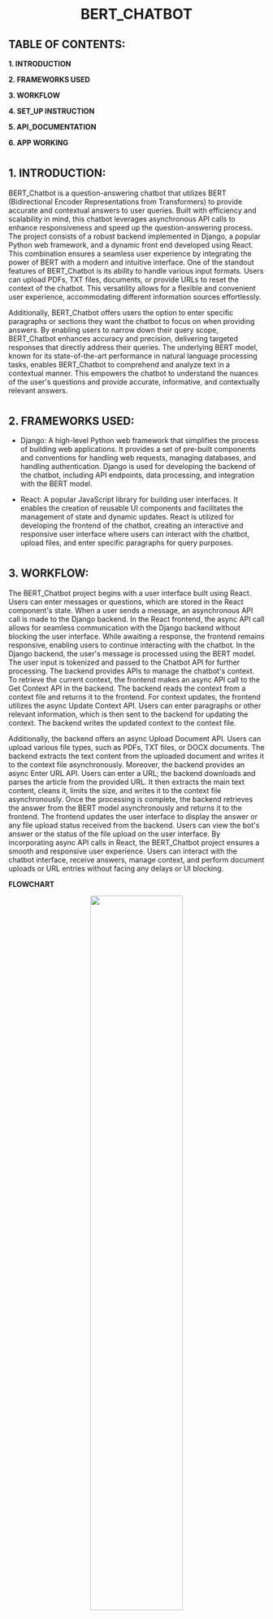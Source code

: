 <h1 align="center"> BERT_CHATBOT </h1>

## TABLE OF CONTENTS:

**1. INTRODUCTION**

**2. FRAMEWORKS USED**

**3. WORKFLOW**

**4. SET_UP INSTRUCTION**

**5. API_DOCUMENTATION**

**6. APP WORKING**

#

## **1. INTRODUCTION:**

BERT_Chatbot is a question-answering chatbot that utilizes BERT (Bidirectional Encoder Representations from Transformers) to provide accurate and contextual answers to user queries. Built with efficiency and scalability in mind, this chatbot leverages asynchronous API calls to enhance responsiveness and speed up the question-answering process. The project consists of a robust backend implemented in Django, a popular Python web framework, and a dynamic front end developed using React. This combination ensures a seamless user experience by integrating the power of BERT with a modern and intuitive interface. One of the standout features of BERT_Chatbot is its ability to handle various input formats. Users can upload PDFs, TXT files, documents, or provide URLs to reset the context of the chatbot. This versatility allows for a flexible and convenient user experience, accommodating different information sources effortlessly.

Additionally, BERT_Chatbot offers users the option to enter specific paragraphs or sections they want the chatbot to focus on when providing answers. By enabling users to narrow down their query scope, BERT_Chatbot enhances accuracy and precision, delivering targeted responses that directly address their queries. The underlying BERT model, known for its state-of-the-art performance in natural language processing tasks, enables BERT_Chatbot to comprehend and analyze text in a contextual manner. This empowers the chatbot to understand the nuances of the user's questions and provide accurate, informative, and contextually relevant answers.
#

## **2. FRAMEWORKS USED:**

- Django: A high-level Python web framework that simplifies the process of building web applications. It provides a set of pre-built components and conventions for handling web requests, managing databases, and handling authentication. Django is used for developing the backend of the chatbot, including API endpoints, data processing, and integration with the BERT model.
  
- React: A popular JavaScript library for building user interfaces. It enables the creation of reusable UI components and facilitates the management of state and dynamic updates. React is utilized for developing the frontend of the chatbot, creating an interactive and responsive user interface where users can interact with the chatbot, upload files, and enter specific paragraphs for query purposes.

#
## **3. WORKFLOW:**

The BERT_Chatbot project begins with a user interface built using React. Users can enter messages or questions, which are stored in the React component's state. When a user sends a message, an asynchronous API call is made to the Django backend. In the React frontend, the async API call allows for seamless communication with the Django backend without blocking the user interface. While awaiting a response, the frontend remains responsive, enabling users to continue interacting with the chatbot. In the Django backend, the user's message is processed using the BERT model. The user input is tokenized and passed to the Chatbot API for further processing. The backend provides APIs to manage the chatbot's context. To retrieve the current context, the frontend makes an async API call to the Get Context API in the backend. The backend reads the context from a context file and returns it to the frontend. For context updates, the frontend utilizes the async Update Context API. Users can enter paragraphs or other relevant information, which is then sent to the backend for updating the context. The backend writes the updated context to the context file.

Additionally, the backend offers an async Upload Document API. Users can upload various file types, such as PDFs, TXT files, or DOCX documents. The backend extracts the text content from the uploaded document and writes it to the context file asynchronously. Moreover, the backend provides an async Enter URL API. Users can enter a URL; the backend downloads and parses the article from the provided URL. It then extracts the main text content, cleans it, limits the size, and writes it to the context file asynchronously. Once the processing is complete, the backend retrieves the answer from the BERT model asynchronously and returns it to the frontend. The frontend updates the user interface to display the answer or any file upload status received from the backend. Users can view the bot's answer or the status of the file upload on the user interface. By incorporating async API calls in React, the BERT_Chatbot project ensures a smooth and responsive user experience. Users can interact with the chatbot interface, receive answers, manage context, and perform document uploads or URL entries without facing any delays or UI blocking.

**FLOWCHART**

<p align="center">
  <img src="https://github.com/Stebin-17/BERT_CHATBOT/assets/114398468/96134c6a-1151-465a-a660-995582cbe661" width="60%" />
</p>

#
## **4. SET_UP INSTRUCTION:**

- Clone this repository to an IDE using the code below:
```
git clone https://github.com/Stebin-17/BERT_CHATBOT
```
- Create a virtual environment and activate it using the code:
```
  python -m venv myenv
  myenv\Scripts\activate - For Windows
  source myenv/bin/activate- For macOS and Linux
```
- Installing Django and other Python libraries
```
pip install requirements.txt
```
- Setup the Django backend and makes the backend server ready for receiving the  calls
```
python manage.py runserver
```
This will run the server in the [http://localhost:8000](http://localhost:8000)
- Run the following command to verify that Node.js and npm are installed:
```
node -v
npm -v
```
- Navigate to the chatbot_frontend directory using ```cd chatbot_frontend``` and Start the frontend server using:
```
npm start
```
This code will run the app in development mode. Open [http://localhost:3000](http://localhost:3000) to view it in your browser.

#

## **5. API DOCUMENTATION:**

> /api/chatbot/

#### Description

The Chatbot API allows users to interact with the chatbot and receive responses based on their input messages.

#### Endpoint

```
POST /api/chatbot/
```

#### Request

- **Content-Type:** application/json

#### Request Body

| Parameter | Type   | Required | Description                 |
|-----------|--------|----------|-----------------------------|
| message   | string | Yes      | The user's message.         |


#### Response

- **Content-Type:** application/json

#### Success Response

- **Status Code:** 200 (OK)

#### Response Body

| Parameter | Type   | Description                            |
|-----------|--------|----------------------------------------|
| message   | string | The chatbot's response to the user's message. |

#### Error Responses

- **Status Code:** 400 (Bad Request)

#### Response Body

| Parameter | Type   | Description                            |
|-----------|--------|----------------------------------------|
| error     | string | Error message indicating the invalid request. |

--------------------------------

> /api/context/

#### Description

The Get Current Context API allows users to retrieve the current context data.

#### Endpoint

```
GET /api/context/
```

#### Request

- **Content-Type:** application/json

#### Response

- **Content-Type:** application/json

#### Success Response

- **Status Code:** 200 (OK)

#### Response Body

| Parameter | Type   | Description                            |
|-----------|--------|----------------------------------------|
| context   | string | The current context data.               |


#### Error Responses

- **Status Code:** 500 (Internal Server Error)

#### Response Body

| Parameter | Type   | Description                            |
|-----------|--------|----------------------------------------|
| error     | string | Error message indicating an internal server error. |

--------------------------------

> /api/update-context/

#### Description

The Update Context API allows users to update the context by providing a paragraph.

#### Endpoint

```
POST /api/update-context/
```

#### Request

- **Content-Type:** application/json

#### Parameters

| Parameter | Type   | Required | Description                               |
|-----------|--------|----------|-------------------------------------------|
| paragraph | string | Yes      | The paragraph to update the context with. |

#### Response

- **Content-Type:** application/json

### Success Response

- **Status Code:** 200 (OK)

#### Response Body

| Parameter | Type   | Description                            |
|-----------|--------|----------------------------------------|
| message   | string | Success message indicating the context update. |


#### Error Responses

- **Status Code:** 400 (Bad Request)

#### Response Body

| Parameter | Type   | Description                            |
|-----------|--------|----------------------------------------|
| message   | string | Error message indicating a missing or invalid parameter. |


- **Status Code:** 500 (Internal Server Error)

#### Response Body

| Parameter | Type   | Description                            |
|-----------|--------|----------------------------------------|
| message   | string | Error message indicating an internal server error. |

--------------------------------

> /api/upload-document/

#### Description

The Upload Document API allows users to upload a document and extract its text content. The supported file formats include PDF, TXT, and DOCX.

#### Endpoint

```
POST /api/upload-document/
```

#### Request

- **Content-Type:** multipart/form-data

#### Parameters

| Parameter | Type | Required | Description                               |
|-----------|------|----------|-------------------------------------------|
| file      | File | Yes      | The document file to upload.               |

#### Example

```
POST /api/upload-document/

file: <document-file>
```

#### Response

- **Content-Type:** application/json

#### Success Response

- **Status Code:** 200 (OK)

#### Response Body

| Parameter | Type   | Description                                      |
|-----------|--------|--------------------------------------------------|
| message   | string | Success message indicating the upload and extraction of the document's text content. |


#### Error Responses

- **Status Code:** 400 (Bad Request)

#### Response Body

| Parameter | Type   | Description                                      |
|-----------|--------|--------------------------------------------------|
| message   | string | Error message indicating that no document was uploaded. |


- **Status Code:** 500 (Internal Server Error)

#### Response Body

| Parameter | Type   | Description                                      |
|-----------|--------|--------------------------------------------------|
| message   | string | Error message indicating an internal server error during document upload or extraction. |

--------------------------------

> /api/enter-url/

#### Description

The Enter URL API allows users to enter a URL and extract the main text content from the provided URL. The text content is then saved to the context file.

#### Endpoint

```
POST /api/enter-url/
```

## Request

- **Content-Type:** application/json

### Parameters

| Parameter | Type   | Required | Description                                   |
|-----------|--------|----------|-----------------------------------------------|
| url       | string | Yes      | The URL from which to extract the text content. |

### Example

```
POST /api/enter-url/

{
  "url": "https://example.com/article"
}
```

#### Response

- **Content-Type:** application/json

#### Success Response

- **Status Code:** 200 (OK)

#### Response Body

| Parameter | Type   | Description                                          |
|-----------|--------|------------------------------------------------------|
| message   | string | Success message indicating the successful URL content extraction and save operation. |


#### Error Responses

- **Status Code:** 400 (Bad Request)

#### Response Body

| Parameter | Type   | Description                                      |
|-----------|--------|--------------------------------------------------|
| message   | string | Error message indicating that the 'url' parameter is missing or invalid. |

- **Status Code:** 500 (Internal Server Error)

#### Response Body

| Parameter | Type   | Description                                      |
|-----------|--------|--------------------------------------------------|
| message   | string | Error message indicating an internal server error during URL content extraction or save. |

--------------------------------


## **6. APP WORKING:**

The output of the App is shown below:

<div align="center">
  <video src="https://github.com/Stebin-17/BERT_CHATBOT/assets/114398468/ba4775d1-eaa1-4bb4-8522-4cf43c7db69b"width="50%"/>
</div>








 
  
  



